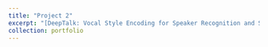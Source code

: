```yaml
---
title: "Project 2"
excerpt: "[DeepTalk: Vocal Style Encoding for Speaker Recognition and Speech Synthesis](http://iprobe.cse.msu.edu/project_detail.php?id=20)<br/><img src='/images/Project2_gphx.png'>"
collection: portfolio
---
```

